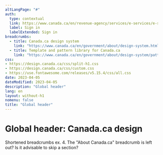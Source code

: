 ```yaml
---
altLangPage: "#"
auth:
  type: contextual
  link: https://www.canada.ca/en/revenue-agency/services/e-services/e-services-individuals/account-individuals.html
  label: Sign in
  labelExtended: Sign in
breadcrumbs:
  - title: Canada.ca design system
    link: "https://www.canada.ca/en/government/about/design-system.html"
  - title: Template and pattern library for Canada.ca
    link: "https://www.canada.ca/en/government/about/design-system/pattern-library.html"
css:
- https://design.canada.ca/css/split-h1.css
- https://design.canada.ca/css/custom.css
- https://use.fontawesome.com/releases/v5.15.4/css/all.css
date: 2023-04-05
dateModified: 2023-04-05
description: "Global header"
lang: en
layout: without-h1
nomenu: false
title: "Global header"
---
```

<h1 property="name" id="wb-cont" dir="ltr"><span class="stacked"><span>Global header</span>: <span>Canada.ca design</span></span></h1>
<p>Shortened breadcrumbs ex. 4.  The "About Canada.ca" breadcrumb is left out?  Is it advisable to skip a section?</p>

